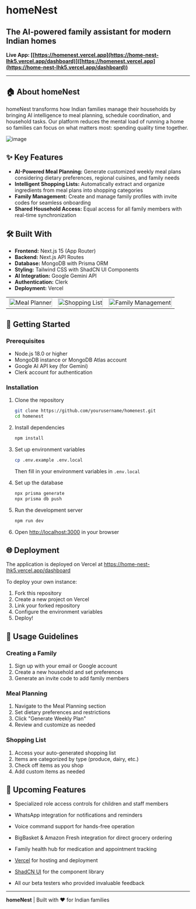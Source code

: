 # homeNest
 

## The AI-powered family assistant for modern Indian homes

**Live App: [[https://homenest.vercel.app](https://home-nest-lhk5.vercel.app/dashboard)]([https://homenest.vercel.app](https://home-nest-lhk5.vercel.app/dashboard))**

---

## 🏠 About homeNest

homeNest transforms how Indian families manage their households by bringing AI intelligence to meal planning, schedule coordination, and household tasks. Our platform reduces the mental load of running a home so families can focus on what matters most: spending quality time together.

![image](https://github.com/user-attachments/assets/a2e4d1ce-cd5f-4d23-ad65-93b91d7e073e)


## ✨ Key Features

- **AI-Powered Meal Planning:** Generate customized weekly meal plans considering dietary preferences, regional cuisines, and family needs
- **Intelligent Shopping Lists:** Automatically extract and organize ingredients from meal plans into shopping categories
- **Family Management:** Create and manage family profiles with invite codes for seamless onboarding
- **Shared Household Access:** Equal access for all family members with real-time synchronization

## 🛠️ Built With

- **Frontend:** Next.js 15 (App Router)
- **Backend:** Next.js API Routes
- **Database:** MongoDB with Prisma ORM
- **Styling:** Tailwind CSS with ShadCN UI Components
- **AI Integration:** Google Gemini API
- **Authentication:** Clerk
- **Deployment:** Vercel

 

<table>
  <tr>
    <td><img src="https://example.com/meal-planner.png" alt="Meal Planner" width="100%"></td>
    <td><img src="https://example.com/shopping-list.png" alt="Shopping List" width="100%"></td>
    <td><img src="https://example.com/family-management.png" alt="Family Management" width="100%"></td>
  </tr>
</table>

## 🚀 Getting Started

### Prerequisites

- Node.js 18.0 or higher
- MongoDB instance or MongoDB Atlas account
- Google AI API key (for Gemini)
- Clerk account for authentication

### Installation

1. Clone the repository
   ```bash
   git clone https://github.com/yourusername/homenest.git
   cd homenest
   ```

2. Install dependencies
   ```bash
   npm install
   ```

3. Set up environment variables
   ```bash
   cp .env.example .env.local
   ```
   
   Then fill in your environment variables in `.env.local`

4. Set up the database
   ```bash
   npx prisma generate
   npx prisma db push
   ```

5. Run the development server
   ```bash
   npm run dev
   ```

6. Open [http://localhost:3000](http://localhost:3000) in your browser

## 🌐 Deployment

The application is deployed on Vercel at https://home-nest-lhk5.vercel.app/dashboard

To deploy your own instance:

1. Fork this repository
2. Create a new project on Vercel
3. Link your forked repository
4. Configure the environment variables
5. Deploy!

## 📘 Usage Guidelines

### Creating a Family

1. Sign up with your email or Google account
2. Create a new household and set preferences
3. Generate an invite code to add family members

### Meal Planning

1. Navigate to the Meal Planning section
2. Set dietary preferences and restrictions
3. Click "Generate Weekly Plan"
4. Review and customize as needed

### Shopping List

1. Access your auto-generated shopping list
2. Items are categorized by type (produce, dairy, etc.)
3. Check off items as you shop
4. Add custom items as needed

## 🔮 Upcoming Features

- Specialized role access controls for children and staff members
- WhatsApp integration for notifications and reminders
- Voice command support for hands-free operation
- BigBasket & Amazon Fresh integration for direct grocery ordering
- Family health hub for medication and appointment tracking

 
- [Vercel](https://vercel.com/) for hosting and deployment
- [ShadCN UI](https://ui.shadcn.com/) for the component library
- All our beta testers who provided invaluable feedback

---

**homeNest** | Built with ❤️ for Indian families
